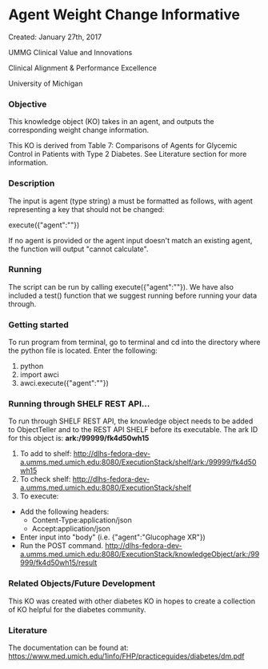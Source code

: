 # Agent Weight Change Informative
Created: January 27th, 2017

UMMG Clinical Value and Innovations

Clinical Alignment & Performance Excellence

University of Michigan

### Objective
This knowledge object (KO) takes in an agent, and outputs the corresponding weight change information.

This KO is derived from Table 7: Comparisons of Agents for Glycemic Control in Patients with Type 2 Diabetes. See Literature section for more information.


### Description
The input is agent (type string) a must be formatted as follows, with agent representing a key that should not be changed:

execute({"agent":""})

If no agent is provided or the agent input doesn't match an existing agent, the function will output "cannot calculate".

### Running
The script can be run by calling execute({"agent":""}). We have also included a test() function that we suggest running before running your data through.


### Getting started
To run program from terminal, go to terminal and cd into the directory where the python file is located. Enter the following:
1. python
2. import awci
3. awci.execute({"agent":""})

### Running through SHELF REST API...
To run through SHELF REST API, the knowledge object needs to be added to ObjectTeller and to the REST API SHELF before its executable.
The ark ID for this object is: **ark:/99999/fk4d50wh15**

1. To add to shelf: http://dlhs-fedora-dev-a.umms.med.umich.edu:8080/ExecutionStack/shelf/ark:/99999/fk4d50wh15
2. To check shelf: http://dlhs-fedora-dev-a.umms.med.umich.edu:8080/ExecutionStack/shelf
3. To execute:
  - Add the following headers:
    - Content-Type:application/json
    - Accept:application/json
  - Enter input into "body" (i.e. {"agent":"Glucophage XR"})
  - Run the POST command. http://dlhs-fedora-dev-a.umms.med.umich.edu:8080/ExecutionStack/knowledgeObject/ark:/99999/fk4d50wh15/result

### Related Objects/Future Development
This KO was created with other diabetes KO in hopes to create a collection of KO helpful for the diabetes community.

### Literature
The documentation can be found at: https://www.med.umich.edu/1info/FHP/practiceguides/diabetes/dm.pdf
